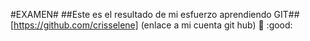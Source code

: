#EXAMEN#
##Este es el resultado de mi esfuerzo aprendiendo GIT##
[https://github.com/crisselene] (enlace a mi cuenta git hub)
:shit:
:good:
